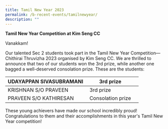 ```yaml
---
title: Tamil New Year 2023
permalink: /b-recent-events/tamilnewyear/
description: ""
---
```

**Tamil New Year Competition at Kim Seng CC**

Vanakkam!

Our talented Sec 2 students took part in the Tamil New Year Competition—Chithirai Thruvizha 2023 organised by Kim Seng CC. We are thrilled to announce that two of our students won the 3rd prize, while another one bagged a well-deserved consolation prize. These are the students:

| UDAYAPPAN SIVASUBRAMANI&nbsp; | 3rd prize| <br>
| -------- | -------- | -------- |
| KRISHNAN S/O PRAVEEN&nbsp;   | 3rd prize  <br>
| PRAVEEN S/O KATHIRESAN   |Consolation prize  <br>



These young achievers have made our school incredibly proud! Congratulations to them and their accomplishments in this year's Tamil New Year competition!